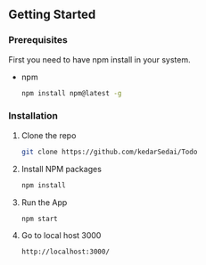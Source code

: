 <!-- GETTING STARTED -->
## Getting Started
### Prerequisites

First you need to have npm install in your system.
* npm
  ```sh
  npm install npm@latest -g
  ```

### Installation

1. Clone the repo
   ```sh
   git clone https://github.com/kedarSedai/Todo
   ```
3. Install NPM packages
   ```sh
   npm install
   ```
4. Run the App
   ```JS
   npm start
   ```
5. Go to local host 3000
     ```sh
     http://localhost:3000/
   ```

